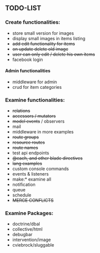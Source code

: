## TODO-LIST

### Create functionalities:
- store small version for images
- display small images in items listing
- ~~add edit functionality for items~~
- ~~on update delete old image~~
- ~~user can only edit / delete his own items~~
- facebook login

#### Admin functionalities
- middleware for admin
- crud for item categories

### Examine functionalities:
- ~~relations~~
- ~~accessors / mutators~~
- ~~model events~~ / observers
- mail
- middleware in more examples
- ~~route groups~~
- ~~resource routes~~
- ~~route names~~
- test api endpoints
- ~~@each, and other blade directives~~
- ~~lang examples~~
- custom console commands
- events & listeners
- make:* examine all
- notification
- queue
- schedule
- ~~MERGE CONFLICTS~~

### Examine Packages:
- doctrine/dbal
- collective/html
- debugbar
- intervention/image
- cviebrock/sluggable


